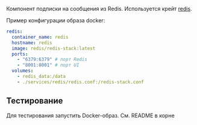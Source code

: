 Компонент подписки на сообщения из Redis. Используется крейт [redis](https://crates.io/crates/redis).

Пример конфигурации образа docker:

```yaml
redis:
  container_name: redis
  hostname: redis
  image: redis/redis-stack:latest
  ports:
    - "6379:6379" # порт Redis
    - "8001:8001" # порт UI
  volumes:
    - redis_data:/data
    - ./services/redis/redis.conf:/redis-stack.conf
```

## Тестирование

Для тестирования запустить Docker-образ. См. README в корне
